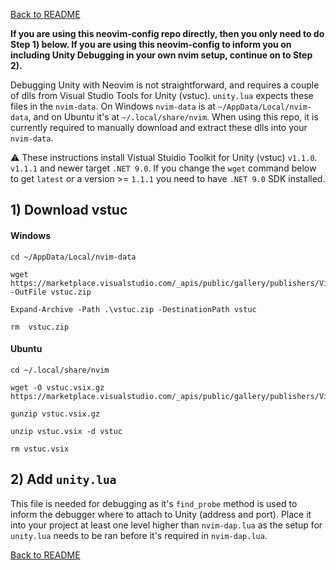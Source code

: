 [Back to README](../README.md)

**If you are using this neovim-config repo directly, then you only need to do Step 1) below. If you are using this neovim-config to inform you on including Unity Debugging in your own nvim setup, continue on to Step 2).**

Debugging Unity with Neovim is not straightforward, and requires a couple of dlls from Visual Studio Tools for Unity (vstuc). `unity.lua` expects these files in the `nvim-data`. On Windows `nvim-data` is at `~/AppData/Local/nvim-data`, and on Ubuntu it's at `~/.local/share/nvim`. When using this repo, it is currently required to manually download and extract these dlls into your `nvim-data`.

:warning: These instructions install Vistual Stuidio Toolkit for Unity (vstuc) `v1.1.0`. `v1.1.1` and newer target `.NET 9.0`. If you change the `wget` command below to get `latest` or a version >= `1.1.1` you need to have `.NET 9.0` SDK installed.

## 1) Download vstuc

#### Windows
```
cd ~/AppData/Local/nvim-data
```
```
wget https://marketplace.visualstudio.com/_apis/public/gallery/publishers/VisualStudioToolsForUnity/vsextensions/vstuc/1.1.0/vspackage -OutFile vstuc.zip
```
```
Expand-Archive -Path .\vstuc.zip -DestinationPath vstuc
```
```
rm  vstuc.zip
```

#### Ubuntu
```
cd ~/.local/share/nvim
```
```
wget -O vstuc.vsix.gz https://marketplace.visualstudio.com/_apis/public/gallery/publishers/VisualStudioToolsForUnity/vsextensions/vstuc/1.1.0/vspackage
```
```
gunzip vstuc.vsix.gz
```
```
unzip vstuc.vsix -d vstuc
```
```
rm vstuc.vsix
```

## 2) Add `unity.lua`

This file is needed for debugging as it's `find_probe` method is used to inform the debugger where to attach to Unity (address and port). Place it into your project at least one level higher than `nvim-dap.lua` as the setup for `unity.lua` needs to be ran before it's required in `nvim-dap.lua`.

[Back to README](../README.md)

